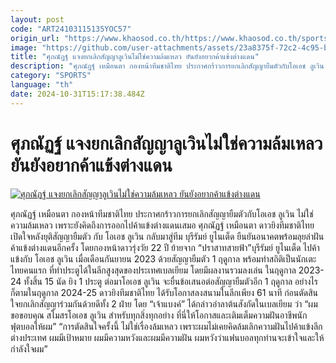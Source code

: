 ```yaml
---
layout: post
code: "ART24103115135YOC57"
origin_url: "https://www.khaosod.co.th/https://www.khaosod.co.th/sports/news_9485095"
image: "https://github.com/user-attachments/assets/23a8375f-72c2-4c95-bafa-c75f208caa19"
title: "ศุภณัฏฐ์ แจงยกเลิกสัญญาลูเวินไม่ใช่ความล้มเหลว ยันยังอยากค้าแข้งต่างแดน"
description: "ศุภณัฏฐ์ เหมือนตา กองหน้าทีมชาติไทย ประกาศกร้าวการยกเลิกสัญญายืมตัวกับโอเอช ลูเวิน ไม่ใช่ความล้มเหลว เพราะยังคิดถึงการออกไปค้าแข้งต่างแดนเสมอ"
category: "SPORTS"
language: "th"
date: 2024-10-31T15:17:38.484Z
---
```


# ศุภณัฏฐ์ แจงยกเลิกสัญญาลูเวินไม่ใช่ความล้มเหลว ยันยังอยากค้าแข้งต่างแดน

[![ศุภณัฏฐ์ แจงยกเลิกสัญญาลูเวินไม่ใช่ความล้มเหลว ยันยังอยากค้าแข้งต่างแดน](https://www.khaosod.co.th/wpapp/uploads/2024/10/Suphanat.jpg "ศุภณัฏฐ์ แจงยกเลิกสัญญาลูเวินไม่ใช่ความล้มเหลว ยันยังอยากค้าแข้งต่างแดน")](https://www.khaosod.co.th/wpapp/uploads/2024/10/Suphanat.jpg)

ศุภณัฏฐ์ เหมือนตา กองหน้าทีมชาติไทย ประกาศกร้าวการยกเลิกสัญญายืมตัวกับโอเอช ลูเวิน ไม่ใช่ความล้มเหลว เพราะยังคิดถึงการออกไปค้าแข้งต่างแดนเสมอ
ศุภณัฏฐ์ เหมือนตา ดาวยิงทีมชาติไทย เปิดใจหลังยุติสัญญายืมตัว กับ โอเอช ลูเวิน กลับมาสู่ทีม บุรีรัมย์ ยูไนเต็ด ยืนยันอนาคตพร้อมลุยล่าฝันค้าแข้งต่างแดนอีกครั้ง โดยกองหน้าดาวรุ่งวัย 22 ปี ย้ายจาก “ปราสาทสายฟ้า”บุรีรัมย์ ยูไนเต็ด ไปค้าแข้งกับ โอเอช ลูเวิน เมื่อเดือนกันยายน 2023 ด้วยสัญญายืมตัว 1 ฤดูกาล พร้อมทำสถิติเป็นนักเตะไทยคนแรก ที่ทำประตูได้ในลีกสูงสุดของประเทศเบลเยียม โดยมีผลงานรวมลงเล่น ในฤดูกาล 2023-24 ทั้งสิ้น 15 นัด ยิง 1 ประตู
ต่อมาโอเอช ลูเวิน จะยื่นข้อเสนอต่อสัญญายืมตัวอีก 1 ฤดูกาล อย่างไรก็ตามในฤดูกาล 2024-25 ดาวยิงทีมชาติไทย ได้รับโอกาสลงสนามในลีกเพียง 61 นาที ก่อนตัดสินใจยกเลิกสัญญาร่วมกันด้วยดีทั้ง 2 ฝ่าย
โดย “เจ้าแบงค์” ได้กล่าวอำลาต้นสังกัดในเบลเยียม ว่า “ผมขอขอบคุณ สโมสรโอเอช ลูเวิน สำหรับทุกสิ่งทุกอย่าง ที่นี่ให้โอกาสและเติมเต็มความฝันอาชีพนักฟุตบอลให้ผม”
“การตัดสินใจครั้งนี้ ไม่ใช่เรื่องล้มเหลว เพราะผมไม่เคยคิดล้มเลิกความฝันไปค้าแข้งลีกต่างประเทศ ผมมีเป้าหมาย ผมมีความหวังและผมมีความฝัน ผมหวังว่าแฟนบอลทุกท่านจะเข้าใจและให้กำลังใจผม”
